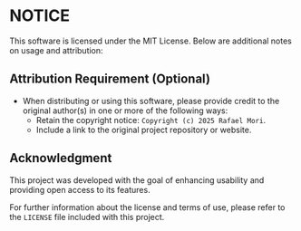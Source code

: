 # NOTICE

This software is licensed under the MIT License. Below are additional notes on usage and attribution:

## Attribution Requirement (Optional)

- When distributing or using this software, please provide credit to the original author(s) in one or more of the following ways:
  - Retain the copyright notice: `Copyright (c) 2025 Rafael Mori`.
  - Include a link to the original project repository or website.

## Acknowledgment

This project was developed with the goal of enhancing usability and providing open access to its features.

For further information about the license and terms of use, please refer to the `LICENSE` file included with this project.
